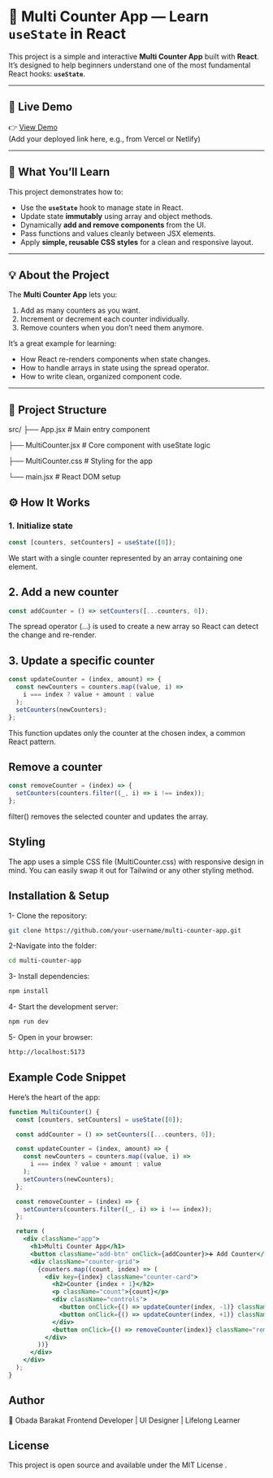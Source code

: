 # 🧮 Multi Counter App — Learn `useState` in React

This project is a simple and interactive **Multi Counter App** built with **React**.  
It’s designed to help beginners understand one of the most fundamental React hooks: **`useState`**.

---

## 🚀 Live Demo

👉 [View Demo](#)  
(Add your deployed link here, e.g., from Vercel or Netlify)

---

## 🧠 What You’ll Learn

This project demonstrates how to:
- Use the **`useState`** hook to manage state in React.
- Update state **immutably** using array and object methods.
- Dynamically **add and remove components** from the UI.
- Pass functions and values cleanly between JSX elements.
- Apply **simple, reusable CSS styles** for a clean and responsive layout.

---

## 💡 About the Project

The **Multi Counter App** lets you:
1. Add as many counters as you want.  
2. Increment or decrement each counter individually.  
3. Remove counters when you don’t need them anymore.

It’s a great example for learning:
- How React re-renders components when state changes.
- How to handle arrays in state using the spread operator.
- How to write clean, organized component code.

---

## 🧩 Project Structure

src/
├── App.jsx # Main entry component

├── MultiCounter.jsx # Core component with useState logic

├── MultiCounter.css # Styling for the app

└── main.jsx # React DOM setup

## ⚙️ How It Works

### 1. Initialize state
```jsx
const [counters, setCounters] = useState([0]);
```
We start with a single counter represented by an array containing one element.

## 2. Add a new counter
```jsx
const addCounter = () => setCounters([...counters, 0]);
```
The spread operator (...) is used to create a new array so React can detect the change and re-render.

## 3. Update a specific counter
```jsx
const updateCounter = (index, amount) => {
  const newCounters = counters.map((value, i) =>
    i === index ? value + amount : value
  );
  setCounters(newCounters);
};
```
This function updates only the counter at the chosen index, a common React pattern.

## Remove a counter
```jsx
const removeCounter = (index) => {
  setCounters(counters.filter((_, i) => i !== index));
};
```
filter() removes the selected counter and updates the array.

## Styling

The app uses a simple CSS file (MultiCounter.css) with responsive design in mind.
You can easily swap it out for Tailwind or any other styling method.

## Installation & Setup
1- Clone the repository:

```bash
git clone https://github.com/your-username/multi-counter-app.git
```

2-Navigate into the folder:
```bash
cd multi-counter-app
```

3- Install dependencies:
```bash
npm install
```

4- Start the development server:
```bash
npm run dev
```

5- Open in your browser:
```bash
http://localhost:5173
```
## Example Code Snippet
Here’s the heart of the app:

```jsx
function MultiCounter() {
  const [counters, setCounters] = useState([0]);

  const addCounter = () => setCounters([...counters, 0]);

  const updateCounter = (index, amount) => {
    const newCounters = counters.map((value, i) =>
      i === index ? value + amount : value
    );
    setCounters(newCounters);
  };

  const removeCounter = (index) => {
    setCounters(counters.filter((_, i) => i !== index));
  };

  return (
    <div className="app">
      <h1>Multi Counter App</h1>
      <button className="add-btn" onClick={addCounter}>➕ Add Counter</button>
      <div className="counter-grid">
        {counters.map((count, index) => (
          <div key={index} className="counter-card">
            <h2>Counter {index + 1}</h2>
            <p className="count">{count}</p>
            <div className="controls">
              <button onClick={() => updateCounter(index, -1)} className="btn minus">➖</button>
              <button onClick={() => updateCounter(index, +1)} className="btn plus">➕</button>
            </div>
            <button onClick={() => removeCounter(index)} className="remove-btn">Remove</button>
          </div>
        ))}
      </div>
    </div>
  );
}
```
## Author
👋 Obada Barakat
Frontend Developer | UI Designer | Lifelong Learner

## License
This project is open source and available under the MIT License
.
